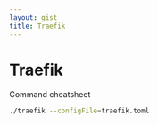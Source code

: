 ```yaml
---
layout: gist
title: Traefik
---
```


# Traefik


Command cheatsheet
```bash
./traefik --configFile=traefik.toml
```